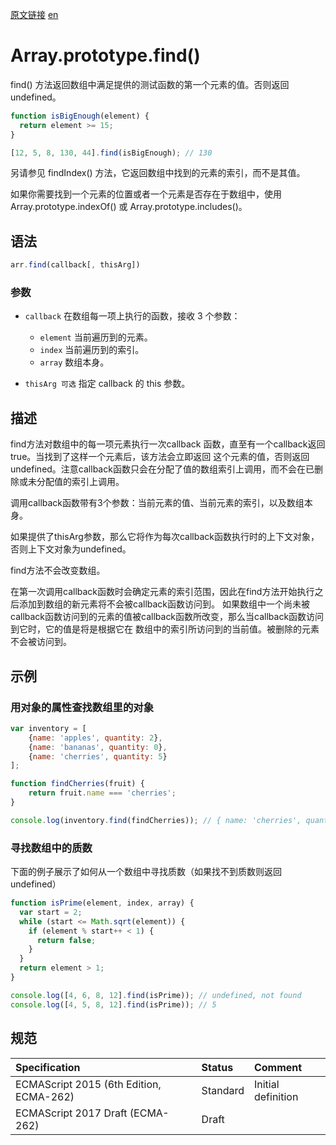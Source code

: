 <a href="https://developer.mozilla.org/zh-CN/docs/Web/JavaScript/Reference/Global_Objects/Array/find" target="_blank">原文链接</a>
<a href="https://developer.mozilla.org/en-US/docs/Web/JavaScript/Reference/Global_Objects/Array/find" target="_blank">en</a>

# Array.prototype.find()

find() 方法返回数组中满足提供的测试函数的第一个元素的值。否则返回 undefined。

```javascript
function isBigEnough(element) {
  return element >= 15;
}

[12, 5, 8, 130, 44].find(isBigEnough); // 130
```

另请参见  findIndex() 方法，它返回数组中找到的元素的索引，而不是其值。

如果你需要找到一个元素的位置或者一个元素是否存在于数组中，使用Array.prototype.indexOf() 或 Array.prototype.includes()。

## 语法

```javascript
arr.find(callback[, thisArg])
```

### 参数

* `callback` 在数组每一项上执行的函数，接收 3 个参数：
    * `element` 当前遍历到的元素。
    * `index` 当前遍历到的索引。
    * `array` 数组本身。

* `thisArg 可选` 指定 callback 的 this 参数。

## 描述

find方法对数组中的每一项元素执行一次callback 函数，直至有一个callback返回true。当找到了这样一个元素后，该方法会立即返回
这个元素的值，否则返回undefined。注意callback函数只会在分配了值的数组索引上调用，而不会在已删除或未分配值的索引上调用。

调用callback函数带有3个参数：当前元素的值、当前元素的索引，以及数组本身。

如果提供了thisArg参数，那么它将作为每次callback函数执行时的上下文对象，否则上下文对象为undefined。

find方法不会改变数组。

在第一次调用callback函数时会确定元素的索引范围，因此在find方法开始执行之后添加到数组的新元素将不会被callback函数访问到。
如果数组中一个尚未被callback函数访问到的元素的值被callback函数所改变，那么当callback函数访问到它时，它的值是将是根据它在
数组中的索引所访问到的当前值。被删除的元素不会被访问到。

## 示例

### 用对象的属性查找数组里的对象

```javascript
var inventory = [
    {name: 'apples', quantity: 2},
    {name: 'bananas', quantity: 0},
    {name: 'cherries', quantity: 5}
];

function findCherries(fruit) {
    return fruit.name === 'cherries';
}

console.log(inventory.find(findCherries)); // { name: 'cherries', quantity: 5 }
```

### 寻找数组中的质数

下面的例子展示了如何从一个数组中寻找质数（如果找不到质数则返回undefined）
```javascript
function isPrime(element, index, array) {
  var start = 2;
  while (start <= Math.sqrt(element)) {
    if (element % start++ < 1) {
      return false;
    }
  }
  return element > 1;
}

console.log([4, 6, 8, 12].find(isPrime)); // undefined, not found
console.log([4, 5, 8, 12].find(isPrime)); // 5
```

## 规范

| Specification                           | Status   | Comment            |
|:----------------------------------------|:---------|:-------------------|
| ECMAScript 2015 (6th Edition, ECMA-262) | Standard | Initial definition |
| ECMAScript 2017 Draft (ECMA-262)        | Draft    |                    |